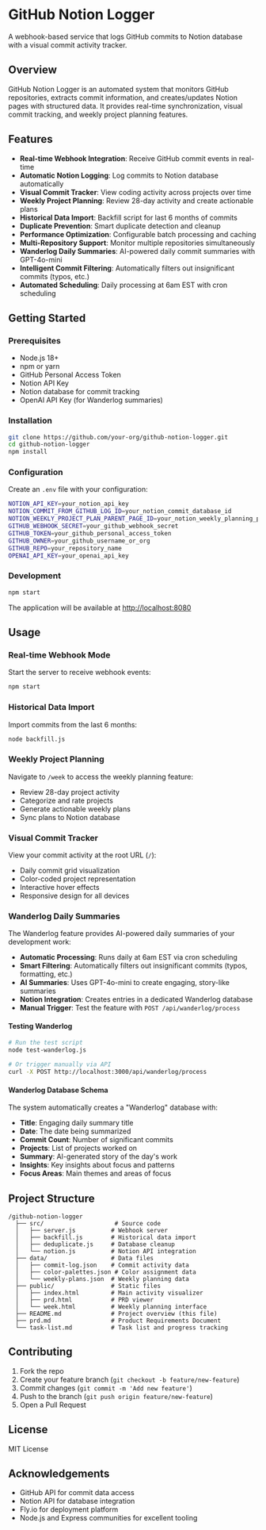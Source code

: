 # GitHub Notion Logger

A webhook-based service that logs GitHub commits to Notion database with a visual commit activity tracker.

## Overview

GitHub Notion Logger is an automated system that monitors GitHub repositories, extracts commit information, and creates/updates Notion pages with structured data. It provides real-time synchronization, visual commit tracking, and weekly project planning features.

## Features

- **Real-time Webhook Integration**: Receive GitHub commit events in real-time
- **Automatic Notion Logging**: Log commits to Notion database automatically
- **Visual Commit Tracker**: View coding activity across projects over time
- **Weekly Project Planning**: Review 28-day activity and create actionable plans
- **Historical Data Import**: Backfill script for last 6 months of commits
- **Duplicate Prevention**: Smart duplicate detection and cleanup
- **Performance Optimization**: Configurable batch processing and caching
- **Multi-Repository Support**: Monitor multiple repositories simultaneously
- **Wanderlog Daily Summaries**: AI-powered daily commit summaries with GPT-4o-mini
- **Intelligent Commit Filtering**: Automatically filters out insignificant commits (typos, etc.)
- **Automated Scheduling**: Daily processing at 6am EST with cron scheduling

## Getting Started

### Prerequisites

- Node.js 18+
- npm or yarn
- GitHub Personal Access Token
- Notion API Key
- Notion database for commit tracking
- OpenAI API Key (for Wanderlog summaries)

### Installation

```bash
git clone https://github.com/your-org/github-notion-logger.git
cd github-notion-logger
npm install
```

### Configuration

Create an `.env` file with your configuration:

```bash
NOTION_API_KEY=your_notion_api_key
NOTION_COMMIT_FROM_GITHUB_LOG_ID=your_notion_commit_database_id
NOTION_WEEKLY_PROJECT_PLAN_PARENT_PAGE_ID=your_notion_weekly_planning_parent_page_id
GITHUB_WEBHOOK_SECRET=your_github_webhook_secret
GITHUB_TOKEN=your_github_personal_access_token
GITHUB_OWNER=your_github_username_or_org
GITHUB_REPO=your_repository_name
OPENAI_API_KEY=your_openai_api_key
```

### Development

```bash
npm start
```

The application will be available at [http://localhost:8080](http://localhost:8080)

## Usage

### Real-time Webhook Mode

Start the server to receive webhook events:
```bash
npm start
```

### Historical Data Import

Import commits from the last 6 months:
```bash
node backfill.js
```

### Weekly Project Planning

Navigate to `/week` to access the weekly planning feature:
- Review 28-day project activity
- Categorize and rate projects
- Generate actionable weekly plans
- Sync plans to Notion database

### Visual Commit Tracker

View your commit activity at the root URL (`/`):
- Daily commit grid visualization
- Color-coded project representation
- Interactive hover effects
- Responsive design for all devices

### Wanderlog Daily Summaries

The Wanderlog feature provides AI-powered daily summaries of your development work:

- **Automatic Processing**: Runs daily at 6am EST via cron scheduling
- **Smart Filtering**: Automatically filters out insignificant commits (typos, formatting, etc.)
- **AI Summaries**: Uses GPT-4o-mini to create engaging, story-like summaries
- **Notion Integration**: Creates entries in a dedicated Wanderlog database
- **Manual Trigger**: Test the feature with `POST /api/wanderlog/process`

#### Testing Wanderlog

```bash
# Run the test script
node test-wanderlog.js

# Or trigger manually via API
curl -X POST http://localhost:3000/api/wanderlog/process
```

#### Wanderlog Database Schema

The system automatically creates a "Wanderlog" database with:
- **Title**: Engaging daily summary title
- **Date**: The date being summarized
- **Commit Count**: Number of significant commits
- **Projects**: List of projects worked on
- **Summary**: AI-generated story of the day's work
- **Insights**: Key insights about focus and patterns
- **Focus Areas**: Main themes and areas of focus

## Project Structure

```
/github-notion-logger
  ├── src/                    # Source code
  │   ├── server.js          # Webhook server
  │   ├── backfill.js        # Historical data import
  │   ├── deduplicate.js     # Database cleanup
  │   └── notion.js          # Notion API integration
  ├── data/                  # Data files
  │   ├── commit-log.json    # Commit activity data
  │   ├── color-palettes.json # Color assignment data
  │   └── weekly-plans.json  # Weekly planning data
  ├── public/                # Static files
  │   ├── index.html         # Main activity visualizer
  │   ├── prd.html           # PRD viewer
  │   └── week.html          # Weekly planning interface
  ├── README.md              # Project overview (this file)
  ├── prd.md                 # Product Requirements Document
  └── task-list.md           # Task list and progress tracking
```

## Contributing

1. Fork the repo
2. Create your feature branch (`git checkout -b feature/new-feature`)
3. Commit changes (`git commit -m 'Add new feature'`)
4. Push to the branch (`git push origin feature/new-feature`)
5. Open a Pull Request

## License

MIT License

## Acknowledgements

- GitHub API for commit data access
- Notion API for database integration
- Fly.io for deployment platform
- Node.js and Express communities for excellent tooling
